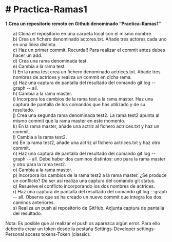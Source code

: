 <h1># Practica-Ramas1</h1>
<main>
  <p><b>1.Crea un repositorio remoto en Github denominado “Practica-Ramas1”</b></p>
<ul>
a) Clona el repositorio en una carpeta local con el mismo nombre.<br>
b) Crea un fichero denominado actores.txt. Añade tres actores cada uno en una línea distinta.<br>
c) Haz un primer commit. Recurda!! Para realizar el commit antes debes hacer un add.<br>
d) Crea una rama denominada test.<br>
e) Cambia a la rama test.<br>
f) En la rama test crea un fichero denominado actrices.txt. Añade tres nombres de actrices y realiza un commit en dicha rama.<br>
g) Haz una captura de pantalla del resultado del comando git log --graph -- all.<br>
h) Cambia a la rama master.<br>
i) Incorpora los cambios de la rama test a la rama master. Haz una captura de pantalla de los comandos que has utilizado y de su resultado.<br>
j) Crea una segunda rama denominada test2. La rama test2 apunta al mismo commit que la rama master en este momento.<br>
k) En la rama master, añade una actriz al fichero actrices.txt y haz un commit.<br>
l) Cambia a la rama test2.<br>
m) En la rama test2, añade una actriz al fichero actrices.txt y haz otro commit.<br>
n) Haz una captura de pantalla del resultado del comando git log --graph -- all. Debe haber dos caminos distintos: uno para la rama master y otro para la rama test2.<br>
o) Cambia a la rama master.<br>
p) Incorpora los cambios de la rama test2 a la rama master. ¿Se produce un conflicto? De ser así realiza una captura del comando git status.<br>
q) Resuelve el conflicto incorporando los dos nombres de actrices.<br>
r) Haz una captura de pantalla del resultado del comando git log --graph -- all. Observa que se ha creado un nuevo commit que integra los dos caminos anteriores.<br>
s) Realiza un push al repositorio de GitHub. Adjunta captura de pantalla del resultado.<br>
  </ul>
  </main>
<p>Nota: Es posible que al realizar el push os aparezca algún error. Para ello deberéis crear un token
desde la pestaña Settings-Developer settings-Personal access tokens-Token (classic).</p>
